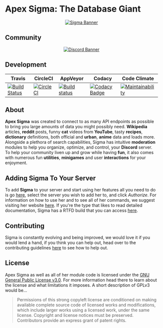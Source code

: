 ﻿# Apex Sigma: The Database Giant

<div align="center">

[![Sigma Banner](https://i.imgur.com/TRSdGni.png)](https://lucia.moe/)

</div>

## Community

<div align="center">

[![Discord Banner](https://discordapp.com/api/guilds/200751504175398912/widget.png?style=banner2)](https://discordapp.com/invite/aEUCHwX)

</div>

## Development

<div align="center">

Travis | CircleCI | AppVeyor | Codacy | Code Climate
------ | -------- | -------- | ------ | ------------
[![Build Status](https://travis-ci.org/lu-ci/apex-sigma-core.svg?branch=master)](https://travis-ci.org/lu-ci/apex-sigma-core) | [![CircleCI](https://circleci.com/gh/lu-ci/apex-sigma-core.svg?style=svg)](https://circleci.com/gh/lu-ci/apex-sigma-core) | [![Build status](https://ci.appveyor.com/api/projects/status/qikyl4vybkgbjrj0?svg=true)](https://ci.appveyor.com/project/AXAz0r/apex-sigma-core) | [![Codacy Badge](https://api.codacy.com/project/badge/Grade/92279c9ac1c04528b6d1d20aa45bc18d)](https://www.codacy.com/app/Aurora-Project/apex-sigma-core?utm_source=github.com&amp;utm_medium=referral&amp;utm_content=lu-ci/apex-sigma-core&amp;utm_campaign=Badge_Grade) | [![Maintainability](https://api.codeclimate.com/v1/badges/ec81aa40bed5644d78e2/maintainability)](https://codeclimate.com/github/lu-ci/apex-sigma-core/maintainability)

</div>

## About

**Apex Sigma** was created to connect to as many API endpoints as possible to bring you large amounts of data you might possibly need. **Wikipedia** articles, **reddit** posts, funny **cat** videos from **YouTube**, tasty **recipes**, **dictionary** definitions, both official and **urban**, **anime** data and loads more. Alongside a plethora of search capabilities, Sigma has intuitive **moderation** modules to help you organize, optimize, and control, your **Discord** server. To help your community liven up and grow while having **fun**, it also comes with numerous fun **utilities**, **minigames** and user **interactions** for your enjoyment.

## Adding Sigma To Your Server

To add **Sigma** to your server and start using her features all you need to do is go [here](https://discordapp.com/oauth2/authorize?client_id=216437513709944832&scope=bot&permissions=8), select the server you wish to add her to, and click *Authorize*. For information on how to use her and to see all of her commands, we suggest visiting her website [here](https://lucia.moe/#/sigma). If you're the type that likes to read detailed documentation, Sigma has a RTFD build that you can access [here](https://sigma.readthedocs.io/en/latest/).

## Contributing

Sigma is constantly evolving and being improved, we would love it if you would lend a hand, if you think you can help out, head over to the contributing guidelines [here](CONTRIBUTING.md) to see how to help out.

## License

Apex Sigma as well as all of her module code is licensed under the [GNU General Public License v3.0](LICENSE.md). For more information head there to learn about the license and what limitations it imposes.
A short description of GPLv3 would be...

>Permissions of this strong copyleft license are conditioned on making available complete source code of licensed works and modifications, which include larger works using a licensed work, under the same license. Copyright and license notices must be preserved. Contributors provide an express grant of patent rights.

